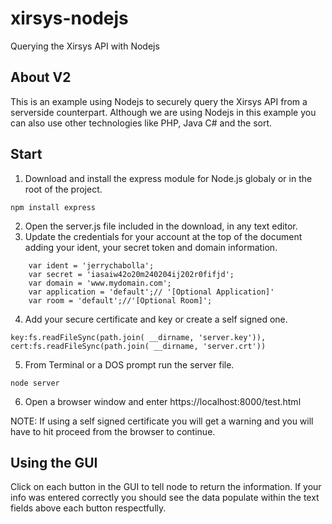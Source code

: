# xirsys-nodejs
Querying the Xirsys API with Nodejs

## About V2

This is an example using Nodejs to securely query the Xirsys API from a serverside counterpart.  Although we are using Nodejs in this example you can also use other technologies like PHP, Java C# and the sort.


## Start

1.  Download and install the express module for Node.js globaly or in the root of the project.

```
npm install express
```
2.  Open the server.js file included in the download, in any text editor.
3.  Update the credentials for your account at the top of the document adding your ident, your secret token and domain information.
```
	var ident = 'jerrychabolla';
	var secret = 'iasaiw42o20m240204ij202r0fifjd';
	var domain = 'www.mydomain.com';
	var application = 'default';// '[Optional Application]'
	var room = 'default';//'[Optional Room]';
```
4.  Add your secure certificate and key or create a self signed one.
```
key:fs.readFileSync(path.join( __dirname, 'server.key')),
cert:fs.readFileSync(path.join( __dirname, 'server.crt'))
```
5.  From Terminal or a DOS prompt run the server file.
```
node server
```
6.  Open a browser window and enter https://localhost:8000/test.html 

NOTE:  If using a self signed certificate you will get a warning and you will have to hit proceed from the browser to continue. 

## Using the GUI

Click on each button in the GUI to tell node to return the information.  If your info was entered correctly you should see the data populate within the text fields above each button respectfully.

